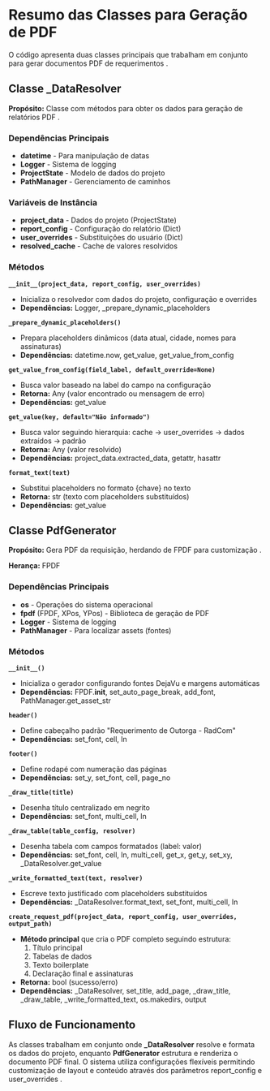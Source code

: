 # Resumo das Classes para Geração de PDF

O código apresenta duas classes principais que trabalham em conjunto para gerar documentos PDF de requerimentos .

## Classe _DataResolver

**Propósito:** Classe com métodos para obter os dados para geração de relatórios PDF .

### Dependências Principais
- **datetime** - Para manipulação de datas
- **Logger** - Sistema de logging  
- **ProjectState** - Modelo de dados do projeto
- **PathManager** - Gerenciamento de caminhos

### Variáveis de Instância
- **project_data** - Dados do projeto (ProjectState)
- **report_config** - Configuração do relatório (Dict)
- **user_overrides** - Substituições do usuário (Dict)
- **resolved_cache** - Cache de valores resolvidos

### Métodos

**`__init__(project_data, report_config, user_overrides)`**
- Inicializa o resolvedor com dados do projeto, configuração e overrides
- **Dependências:** Logger, _prepare_dynamic_placeholders

**`_prepare_dynamic_placeholders()`**
- Prepara placeholders dinâmicos (data atual, cidade, nomes para assinaturas)
- **Dependências:** datetime.now, get_value, get_value_from_config

**`get_value_from_config(field_label, default_override=None)`**
- Busca valor baseado na label do campo na configuração
- **Retorna:** Any (valor encontrado ou mensagem de erro)
- **Dependências:** get_value

**`get_value(key, default="Não informado")`**
- Busca valor seguindo hierarquia: cache → user_overrides → dados extraídos → padrão
- **Retorna:** Any (valor resolvido)
- **Dependências:** project_data.extracted_data, getattr, hasattr

**`format_text(text)`**
- Substitui placeholders no formato {chave} no texto
- **Retorna:** str (texto com placeholders substituídos)
- **Dependências:** get_value

## Classe PdfGenerator

**Propósito:** Gera PDF da requisição, herdando de FPDF para customização .

**Herança:** FPDF

### Dependências Principais
- **os** - Operações do sistema operacional
- **fpdf** (FPDF, XPos, YPos) - Biblioteca de geração de PDF
- **Logger** - Sistema de logging
- **PathManager** - Para localizar assets (fontes)

### Métodos

**`__init__()`**
- Inicializa o gerador configurando fontes DejaVu e margens automáticas
- **Dependências:** FPDF.__init__, set_auto_page_break, add_font, PathManager.get_asset_str

**`header()`**
- Define cabeçalho padrão "Requerimento de Outorga - RadCom"
- **Dependências:** set_font, cell, ln

**`footer()`** 
- Define rodapé com numeração das páginas
- **Dependências:** set_y, set_font, cell, page_no

**`_draw_title(title)`**
- Desenha título centralizado em negrito
- **Dependências:** set_font, multi_cell, ln

**`_draw_table(table_config, resolver)`**
- Desenha tabela com campos formatados (label: valor)
- **Dependências:** set_font, cell, ln, multi_cell, get_x, get_y, set_xy, _DataResolver.get_value

**`_write_formatted_text(text, resolver)`**
- Escreve texto justificado com placeholders substituídos
- **Dependências:** _DataResolver.format_text, set_font, multi_cell, ln

**`create_request_pdf(project_data, report_config, user_overrides, output_path)`**
- **Método principal** que cria o PDF completo seguindo estrutura:
  1. Título principal
  2. Tabelas de dados
  3. Texto boilerplate  
  4. Declaração final e assinaturas
- **Retorna:** bool (sucesso/erro)
- **Dependências:** _DataResolver, set_title, add_page, _draw_title, _draw_table, _write_formatted_text, os.makedirs, output

## Fluxo de Funcionamento

As classes trabalham em conjunto onde **_DataResolver** resolve e formata os dados do projeto, enquanto **PdfGenerator** estrutura e renderiza o documento PDF final. O sistema utiliza configurações flexíveis permitindo customização de layout e conteúdo através dos parâmetros report_config e user_overrides .